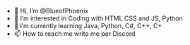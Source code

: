 - 👋 Hi, I’m @BlueofPhoenix
- 👀 I’m interested in Coding with HTML CSS and JS, Python
- 🌱 I’m currently learning Java, Python, C#, C++, C+
- 📫 How to reach me write me per Discord 

<!---
BlueofPhoenix/BlueofPhoenix is a ✨ special ✨ repository because its `README.md` (this file) appears on your GitHub profile.
You can click the Preview link to take a look at your changes.
--->
